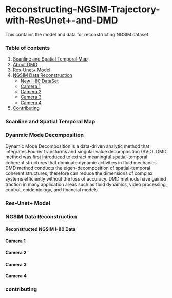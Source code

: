 # Reconstructing-NGSIM-Trajectory-with-ResUnet+-and-DMD
This contains the model and data for reconstructing NGSIM dataset

### Table of contents
1. [Scanline and Spatial Temporal Map](#Scanline-and-Spatial-Temporal-Map)
2. [About DMD](#about-Dyanmic-Mode-Decomposition)
3. [Res-Unet+ Model](#Res-Unet+-Model)
4. [NGSIM Data Reconstruction](#NGSIM-Data-Reconstruction)
    * [New I-80 DataSet](#Reconstructed-NGSIM-I-80-Data)
    * [Camera 1](#Camera-1)
    * [Camera 2](#Camera-2)
    * [Camera 3](#Camera-3)
    * [Camera 4](#Camera-4)
5. [Contributing](#contributing) 


### Scanline and Spatial Temporal Map

### Dyanmic Mode Decomposition

Dynamic Mode Decomposition is a data-driven analytic method that integrates Fourier transforms and singular value decomposition (SVD). DMD method was first introduced to extract meaningful spatial-temporal coherent structures that dominate dynamic activities in fluid mechanics. DMD method conducts the eigen-decomposition of spatial-temporal coherent structures, therefore can reduce the dimensions of complex systems efficiently without the loss of accuracy. DMD methods have gained traction in many application areas such as fluid dynamics, video processing, control, epidemiology, and financial models. 


### Res-Unet+ Model

### NGSIM Data Reconstruction

#### Reconstructed NGSIM I-80 Data

#### Camera 1

#### Camera 2

#### Camera 3

#### Camera 4

### contributing
